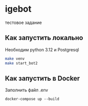 # igebot

тестовое задание

## Как запустить локально

Необходим python 3.12 и Postgresql
````bash
make venv
make start_bot2
````

## Как запустить в Docker

Заполнить файл .env
````
docker-compose up --build
````
